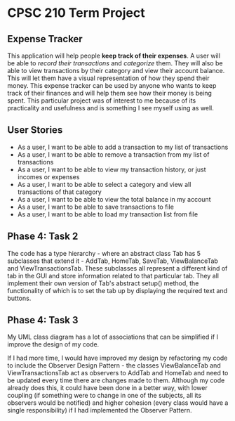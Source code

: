# CPSC 210 Term Project

## Expense Tracker


This application will help people **keep track of their expenses**. A user will be able to *record their transactions*
and *categorize* them. They will also be able to view transactions by their category and view their account balance. 
This will let them have a visual representation of how they spend their money.
This expense tracker can be used by anyone who wants to keep track of their finances and will help them see how their money is being spent.
This particular project was of interest to me because of its practicality and usefulness and is something I see myself using as well.



## User Stories

- As a user, I want to be able to add a transaction to my list of transactions
- As a user, I want to be able to remove a transaction from my list of transactions
- As a user, I want to be able to view my transaction history, or just incomes or expenses
- As a user, I want to be able to select a category and view all transactions of that category
- As a user, I want to be able to view the total balance in my account
- As a user, I want to be able to save transactions to file
- As a user, I want to be able to load my transaction list from file

## Phase 4: Task 2
The code has a type hierarchy - where an abstract class Tab has 5 subclasses that extend it - AddTab, HomeTab, SaveTab, 
ViewBalanceTab and ViewTransactionsTab. These subclasses all represent a different kind of tab in the GUI and store
information related to that particular tab. They all implement their own version of Tab's abstract setup() method,
the functionality of which is to set the tab up by displaying the required text and buttons.

## Phase 4: Task 3
My UML class diagram has a lot of associations that can be simplified if I improve the design of my code.

If I had more time, I would have improved my design by refactoring my code to include the Observer Design Pattern - the 
classes ViewBalanceTab and ViewTransactionsTab act as observers to AddTab and HomeTab and need to be updated every time 
there are changes made to them. Although my code already does this, it could have been done in a better way, with lower 
coupling (if something were to change in one of the subjects, all its observers would be notified) and higher cohesion
 (every class would have a single responsibility) if I had implemented the Observer Pattern. 


